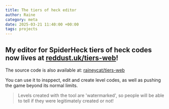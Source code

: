 ```yaml
---
title: The tiers of heck editor
author: Raine
category: meta
date: 2025-03-21 11:40:00 +00:00 
tags: projects
---
```


## My editor for SpiderHeck tiers of heck codes now lives at [reddust.uk/tiers-web](https://reddust.uk/tiers-web)!
The source code is also available at: [raineycat/tiers-web](https://github.com/raineycat/tiers-web)

You can use it to insppect, edit and create level codes, as well as pushing the game beyond its normal limits.
> Levels created with the tool are 'watermarked', so people will be able to tell if they were legitimately created or not!
